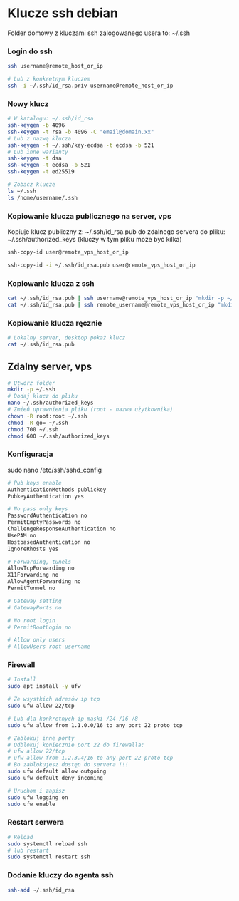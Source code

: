 # Klucze ssh debian
Folder domowy z kluczami ssh zalogowanego usera to: ~/.ssh

### Login do ssh
```bash
ssh username@remote_host_or_ip

# Lub z konkretnym kluczem
ssh -i ~/.ssh/id_rsa.priv username@remote_host_or_ip
```

### Nowy klucz
```bash
# W katalogu: ~/.ssh/id_rsa
ssh-keygen -b 4096
ssh-keygen -t rsa -b 4096 -C "email@domain.xx"
# Lub z nazwą klucza
ssh-keygen -f ~/.ssh/key-ecdsa -t ecdsa -b 521
# Lub inne warianty
ssh-keygen -t dsa
ssh-keygen -t ecdsa -b 521
ssh-keygen -t ed25519

# Zobacz klucze
ls ~/.ssh
ls /home/username/.ssh
```

### Kopiowanie klucza publicznego na server, vps
Kopiuje klucz publiczny z: ~/.ssh/id_rsa.pub do zdalnego servera do pliku: ~/.ssh/authorized_keys (kluczy w tym pliku może być kilka)
```bash
ssh-copy-id user@remote_vps_host_or_ip

ssh-copy-id -i ~/.ssh/id_rsa.pub user@remote_vps_host_or_ip
```

### Kopiowanie klucza z ssh
```bash
cat ~/.ssh/id_rsa.pub | ssh username@remote_vps_host_or_ip "mkdir -p ~/.ssh && touch ~/.ssh/authorized_keys && chmod -R go= ~/.ssh && cat >> ~/.ssh/authorized_keys"
cat ~/.ssh/id_rsa.pub | ssh remote_username@remote_vps_host_or_ip "mkdir -p ~/.ssh && chmod 700 ~/.ssh && cat >> ~/.ssh/authorized_keys && chmod 600 ~/.ssh/authorized_keys"
```

### Kopiowanie klucza ręcznie
```bash
# Lokalny server, desktop pokaż klucz
cat ~/.ssh/id_rsa.pub
```

## Zdalny server, vps
```bash
# Utwórz folder
mkdir -p ~/.ssh
# Dodaj klucz do pliku
nano ~/.ssh/authorized_keys
# Zmień uprawnienia pliku (root - nazwa użytkownika)
chown -R root:root ~/.ssh
chmod -R go= ~/.ssh
chmod 700 ~/.ssh
chmod 600 ~/.ssh/authorized_keys
```

### Konfiguracja
sudo nano /etc/ssh/sshd_config
```bash
# Pub keys enable
AuthenticationMethods publickey
PubkeyAuthentication yes

# No pass only keys
PasswordAuthentication no
PermitEmptyPasswords no
ChallengeResponseAuthentication no
UsePAM no
HostbasedAuthentication no
IgnoreRhosts yes

# Forwarding, tunels
AllowTcpForwarding no
X11Forwarding no
AllowAgentForwarding no
PermitTunnel no

# Gateway setting
# GatewayPorts no

# No root login
# PermitRootLogin no

# Allow only users
# AllowUsers root username
```

### Firewall
```bash
# Install
sudo apt install -y ufw

# Ze wsystkich adresów ip tcp
sudo ufw allow 22/tcp

# Lub dla konkretnych ip maski /24 /16 /8
sudo ufw allow from 1.1.0.0/16 to any port 22 proto tcp

# Zablokuj inne porty 
# Odblokuj koniecznie port 22 do firewalla:
# ufw allow 22/tcp
# ufw allow from 1.2.3.4/16 to any port 22 proto tcp
# Bo zablokujesz dostęp do servera !!!
sudo ufw default allow outgoing
sudo ufw default deny incoming

# Uruchom i zapisz
sudo ufw logging on
sudo ufw enable
```

### Restart serwera
```bash
# Reload
sudo systemctl reload ssh
# lub restart
sudo systemctl restart ssh
```

### Dodanie kluczy do agenta ssh
```bash
ssh-add ~/.ssh/id_rsa
```
